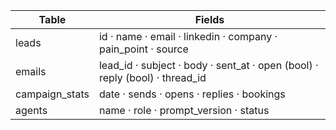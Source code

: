 | Table               | Fields                                                                         |
|--------------------|--------------------------------------------------------------------------------|
| leads              | id · name · email · linkedin · company · pain_point · source                  |
| emails             | lead_id · subject · body · sent_at · open (bool) · reply (bool) · thread_id   |
| campaign_stats     | date · sends · opens · replies · bookings                                      |
| agents             | name · role · prompt_version · status                                         | 